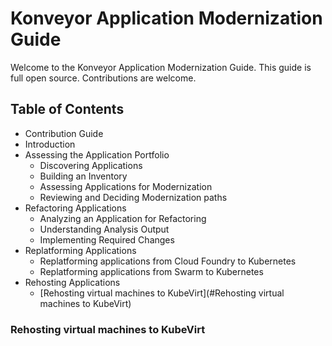 # Konveyor Application Modernization Guide

Welcome to the Konveyor Application Modernization Guide. This guide is full open source. Contributions are welcome.

## Table of Contents
 * Contribution Guide
 * Introduction
 * Assessing the Application Portfolio
   * Discovering Applications
   * Building an Inventory
   * Assessing Applications for Modernization
   * Reviewing and Deciding Modernization paths
 * Refactoring Applications
   * Analyzing an Application for Refactoring
   * Understanding Analysis Output
   * Implementing Required Changes
 * Replatforming Applications
   * Replatforming applications from Cloud Foundry to Kubernetes
   * Replatforming applications from Swarm to Kubernetes
 * Rehosting Applications
   * [Rehosting virtual machines to KubeVirt](#Rehosting virtual machines to KubeVirt)

### Rehosting virtual machines to KubeVirt
